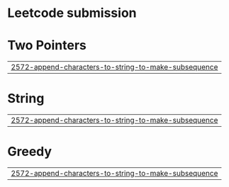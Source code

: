 # Leetcode submission


# Two Pointers
|  |
| ------- |
| [2572-append-characters-to-string-to-make-subsequence](https://github.com/PRATHAM2107/Leetcode/tree/master/2572-append-characters-to-string-to-make-subsequence) |
# String
|  |
| ------- |
| [2572-append-characters-to-string-to-make-subsequence](https://github.com/PRATHAM2107/Leetcode/tree/master/2572-append-characters-to-string-to-make-subsequence) |
# Greedy
|  |
| ------- |
| [2572-append-characters-to-string-to-make-subsequence](https://github.com/PRATHAM2107/Leetcode/tree/master/2572-append-characters-to-string-to-make-subsequence) |
